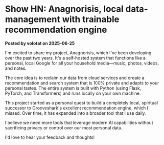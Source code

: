 # Show HN: Anagnorisis, local data-management with trainable recommendation engine

**Posted by volotat on 2025-06-25**

I'm excited to share my project, Anagnorisis, which I've been developing over the past two years. It's a self-hosted system that functions like a personal, local Google for all your household media—music, photos, videos, and notes.

The core idea is to reclaim our data from cloud services and create a recommendation and search system that is 100% private and adapts to your personal tastes. The entire system is built with Python (using Flask, PyTorch, and Transformers) and runs locally on your own machine.

This project started as a personal quest to build a completely local, spiritual successor to Grooveshark's excellent recommendation engine, which I missed. Over time, it has expanded into a broader tool that I use daily.

I believe we need more tools that leverage modern AI capabilities without sacrificing privacy or control over our most personal data. 

I'd love to hear your feedback and thoughts!